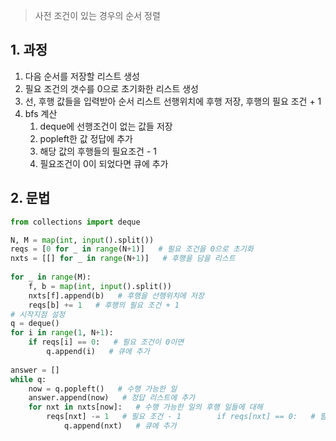 > 사전 조건이 있는 경우의 순서 정렬

## 1. 과정
1. 다음 순서를 저장할 리스트 생성
2. 필요 조건의 갯수를 0으로 초기화한 리스트 생성
3. 선, 후행 값들을 입력받아 순서 리스트 선행위치에 후행 저장, 후행의 필요 조건 + 1
4. bfs 계산
	1. deque에 선행조건이 없는 값들 저장
	2. popleft한 값 정답에 추가
	3. 해당 값의 후행들의 필요조건 - 1
	4. 필요조건이 0이 되었다면 큐에 추가

## 2. 문법
```python
from collections import deque  

N, M = map(int, input().split())  
reqs = [0 for _ in range(N+1)]   # 필요 조건을 0으로 초기화  
nxts = [[] for _ in range(N+1)]   # 후행을 담을 리스트  
  
for _ in range(M):  
    f, b = map(int, input().split())  
    nxts[f].append(b)   # 후행을 선행위치에 저장  
    reqs[b] += 1   # 후행의 필요 조건 + 1  
# 시작지점 설정  
q = deque()  
for i in range(1, N+1):  
    if reqs[i] == 0:   # 필요 조건이 0이면  
        q.append(i)   # 큐에 추가  
  
answer = []  
while q:  
    now = q.popleft()   # 수행 가능한 일  
    answer.append(now)   # 정답 리스트에 추가  
    for nxt in nxts[now]:   # 수행 가능한 일의 후행 일들에 대해  
        reqs[nxt] -= 1   # 필요 조건 - 1        if reqs[nxt] == 0:   # 필요 조건이 0이 되었다면  
            q.append(nxt)   # 큐에 추가
```